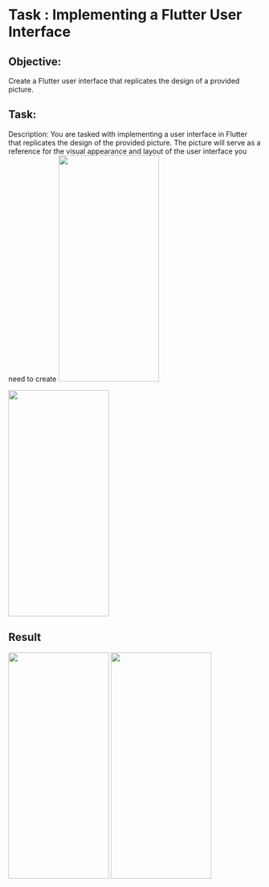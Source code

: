 # Task : Implementing a Flutter User Interface
## Objective:
Create a Flutter user interface that replicates the design of a provided picture.

## Task:
Description: You are tasked with implementing a user interface in Flutter that replicates the design of the provided picture. The picture will serve as a reference for the visual appearance and layout of the user interface you need to create
<img width="200" height="450" src="https://github.com/dawit-melka/2023-project-phase-mobile-tasks/assets/105089130/88995c71-b1c6-422e-80bc-a5fc8475a6da">

<img width="200" height="450" src="https://github.com/dawit-melka/2023-project-phase-mobile-tasks/assets/105089130/04252c25-5e97-483d-ba47-e787658bf9a0">



## Result
<img width="200" height="450" src="https://github.com/dawit-melka/2023-project-phase-mobile-tasks/assets/105089130/326f8319-5a79-4d42-a276-22ebe58fa838">


<img width="200" height="450" src="https://github.com/dawit-melka/2023-project-phase-mobile-tasks/assets/105089130/2251c13b-d69c-470b-8c05-734b8513420e">

